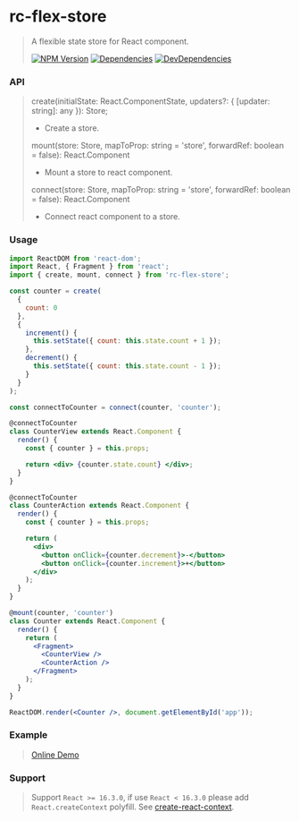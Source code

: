 # rc-flex-store

> A flexible state store for React component.
>
> [![NPM Version][npm-image]][npm-url]
> [![Dependencies][david-image]][david-url]
> [![DevDependencies][dev-david-image]][dev-david-url]

### API

> create(initialState: React.ComponentState, updaters?: { [updater: string]: any }): Store;
>
> - Create a store.
>
> mount(store: Store, mapToProp: string = 'store', forwardRef: boolean = false): React.Component
>
> - Mount a store to react component.
>
> connect(store: Store, mapToProp: string = 'store', forwardRef: boolean = false): React.Component
>
> - Connect react component to a store.

### Usage

```jsx
import ReactDOM from 'react-dom';
import React, { Fragment } from 'react';
import { create, mount, connect } from 'rc-flex-store';

const counter = create(
  {
    count: 0
  },
  {
    increment() {
      this.setState({ count: this.state.count + 1 });
    },
    decrement() {
      this.setState({ count: this.state.count - 1 });
    }
  }
);

const connectToCounter = connect(counter, 'counter');

@connectToCounter
class CounterView extends React.Component {
  render() {
    const { counter } = this.props;

    return <div> {counter.state.count} </div>;
  }
}

@connectToCounter
class CounterAction extends React.Component {
  render() {
    const { counter } = this.props;

    return (
      <div>
        <button onClick={counter.decrement}>-</button>
        <button onClick={counter.increment}>+</button>
      </div>
    );
  }
}

@mount(counter, 'counter')
class Counter extends React.Component {
  render() {
    return (
      <Fragment>
        <CounterView />
        <CounterAction />
      </Fragment>
    );
  }
}

ReactDOM.render(<Counter />, document.getElementById('app'));
```

### Example

> [Online Demo](https://codesandbox.io/s/p3jrym1opx)

### Support

> Support `React >= 16.3.0`, if use `React < 16.3.0` please add `React.createContext` polyfill. See [create-react-context](https://github.com/jamiebuilds/create-react-context).

[npm-image]: https://img.shields.io/npm/v/rc-flex-store.svg?style=flat-square
[npm-url]: https://www.npmjs.org/package/rc-flex-store
[david-image]: http://img.shields.io/david/nuintun/rc-flex-store.svg?style=flat-square
[david-url]: https://david-dm.org/nuintun/rc-flex-store
[dev-david-image]: http://img.shields.io/david/dev/nuintun/rc-flex-store.svg?style=flat-square
[dev-david-url]: https://david-dm.org/nuintun/rc-flex-store?type=dev

